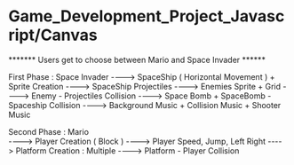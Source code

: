 # Game_Development_Project_Javascript/Canvas

******* Users  get to choose between Mario and Space Invader ****** 

First Phase : Space Invader 
----> SpaceShip ( Horizontal Movement ) + Sprite Creation
----> SpaceShip Projectiles
----> Enemies Sprite + Grid 
----> Enemy - Projectiles Collision 
----> Space Bomb + SpaceBomb - Spaceship Collision
----> Background Music + Collision Music + Shooter Music 

Second Phase :   Mario      
----> Player Creation ( Block )
----> Player Speed, Jump, Left Right 
----> Platform Creation : Multiple 
----> Platform - Player Collision 